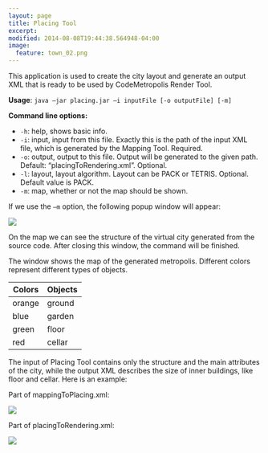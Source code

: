 ```yaml
---
layout: page
title: Placing Tool
excerpt: 
modified: 2014-08-08T19:44:38.564948-04:00
image:
  feature: town_02.png
---
```


This application is used to create the city layout and generate an output XML that is ready to be used by CodeMetropolis Render Tool.

**Usage**: `java –jar placing.jar –i inputFile [-o outputFile] [-m]`  

**Command line options:**  

* `-h`: help, shows basic info.  
* `-i`: input, input from this file. Exactly this is the path of the input XML file, which is generated by the Mapping Tool. Required.  
* `-o`: output, output to this file. Output will be generated to the given path. Default: “placingToRendering.xml”. Optional.  
* `-l`: layout, layout algorithm. Layout can be PACK or TETRIS. Optional. Default value is PACK.   
* `-m`: map, whether or not the map should be shown.  

If we use the `–m` option, the following popup window will appear:   

<img src="{{ site.url }}/images/placing_map_example.png"/>

On the map we can see the structure of the virtual city generated from the source code. After closing this window, the command will be finished. 

The window shows the map of the generated metropolis. Different colors represent different types of objects.   

| Colors    | Objects   |
| --------- |-----------|
| orange    | ground    |
| blue      | garden    |
| green     | floor     |
| red       | cellar    |

The input of Placing Tool contains only the structure and the main attributes of the city, while the output XML describes the size of inner buildings, like floor and cellar. Here is an example: 

Part of mappingToPlacing.xml: 

<img src="{{ site.url }}/images/mappingToPlacing.jpg"/>

Part of placingToRendering.xml: 

<img src="{{ site.url }}/images/placingToRendering.jpg"/>


